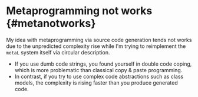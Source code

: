 # Metaprogramming not works {#metanotworks}

My idea with metaprogramming via source code generation tends not works due to
the unpredicted complexity rise while I'm trying to reimplement the `metaL`
system itself via circular description.

* If you use dumb code strings, you found yourself in double code coping, which
  is more problematic than classical copy & paste programming.
* In contrast, if you try to use complex code abstractions such as class models,
  the complexity is rising faster than you produce generated code.
